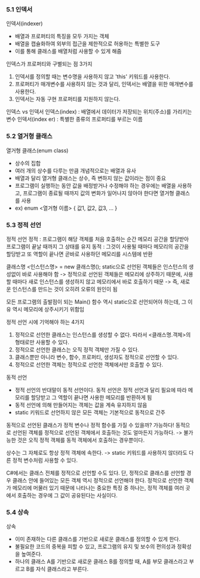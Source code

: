 ### 5.1 인덱서

인덱서(indexer)
- 배열과 프로퍼티의 특징을 모두 가지는 객체
- 배열을 캡슐화하여 외부의 접근을 제한적으로 허용하는 특별한 도구
- 이를 통해 클래스를 배열처럼 사용할 수 있게 해줌

인덱스가 프로퍼티와 구별되는 점 3가지
1. 인덱서를 정의할 때는 변수명을 사용하지 않고 'this' 키워드를 사용한다.
2. 프로퍼티가 매개변수를 사용하지 않는 것과 달리, 인덱서는 배열을 위한 매개변수를 사용한다.
3. 인덱서는 자동 구현 프로퍼티를 지원하지 않는다.

인덱스 vs 인덱서
인덱스(index) : 배열에서 데이터가 저장되는 위치(주소)를 가리키는 변수
인덱서(index
er) : 특별한 종류의 프로퍼티를 부르는 이름

### 5.2 열거형 클래스

열거형 클래스(enum class)
- 상수의 집합
- 여러 개의 상수를 다루는 만큼 개념적으로는 배열과 유사
- 배열과 달리 열거형 클래스는 상수, 즉 변하지 않는 값이라는 점이 중요
- 프로그램이 실행하는 동안 값을 배정받거나 수정해야 하는 경우에는 배열을 사용하고, 프로그램이 종료될 때까지 값의 변화가 일어나지 않아야 한다면 열거형 클래스를 사용
- ex) enum <열거형 이름> { 값1, 값2, 값3, ... }

### 5.3 정적 선언

정적 선언
정적 : 프로그램이 해당 객체를 처음 호출하는 순간 메모리 공간을 할당받아 프로그램이 끝날 때까지 그 상태를 유지
동적 : 그것이 사용될 때마다 메모리의 공간을 할당받고 또 역할이 끝나면 곧바로 사용하던 메모리를 시스템에 반환

클래스명 <인스턴스명> = new 클래스명();
static으로 선언된 객체들은 인스턴스의 생성없이 바로 사용해야 함
-> 정적으로 선언된 객체들은 메모리에 상주하기 때문에, 사용할 때마다 새로 인스턴스를 생성하지 않고 메모리에서 바로 호출하기 때문
-> 즉, 새로운 인스턴스를 만드는 것이 오히려 오류의 원인이 됨

모든 프로그램의 출발점이 되는 Main() 함수 역시 static으로 선언되어야 하는데, 그 이유 역시 메모리에 상주시키기 위함임

정적 선언 시에 기억해야 하는 4가지
1. 정적으로 선언한 클래스는 인스턴스를 생성할 수 없다. 따라서 <클래스명.객체>의 형태로만 사용할 수 있다.
2. 정적으로 선언한 클래스는 오직 정적 객체만 가질 수 있다.
3. 클래스뿐만 아니라 변수, 함수, 프로퍼티, 생성자도 정적으로 선언할 수 있다.
4. 정적으로 선언한 객체는 정적으로 선언한 객체에서만 호출할 수 있다.

동적 선언
- 정적 선언의 반대말이 동적 선언이다. 동적 선언은 정적 선언과 달리 필요에 따라 메모리를 할당받고 그 역할이 끝나면 사용한 메모리를 반환하게 됨
- 동적 선언에 의해 만들어지는 객체는 값을 계속 유지하지 않음
- static 키워드로 선언하지 않은 모든 객체는 기본적으로 동적으로 간주

동적으로 선언된 클래스가 정적 변수나 정적 함수를 가질 수 있을까? 가능하다!
동적으로 선언된 객체를 정적으로 선언된 객체에서 호출하는 것도 얼마든지 가능하다.
-> 불가능한 것은 오직 정적 객체를 동적 객체에서 호출하는 경우뿐이다.

상수는 그 자체로도 항상 정적 객체에 속한다.
-> static 키워드를 사용하지 않더라도 다른 정적 변수처럼 사용할 수 있다.


C#에서는 클래스 전체를 정적으로 선언할 수도 있다. 단, 정적으로 클래스를 선언할 경우 클래스 안에 들어있는 모든 객체 역시 정적으로 선언해야 한다.
정적으로 선언한 객체가 메모리에 머물러 있기 때문에 나타나는 중요한 특징 중 하나는, 정적 객체를 여러 곳에서 호출하는 경우에 그 값이 공유된다는 사실이다.

### 5.4 상속

상속
- 이미 존재하는 다른 클래스를 기반으로 새로운 클래스를 정의할 수 있게 한다.
- 불필요한 코드의 중복을 피할 수 있고, 프로그램의 유지 및 보수의 편의성과 정확성을 높여준다.
- 하나의 클래스 A를 기반으로 새로운 클래스 B를 정의할 때, A를 부모 클래스라고 부르고 B를 자식 클래스라고 부른다.
